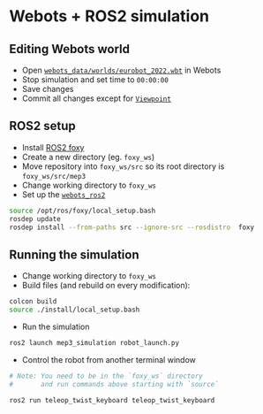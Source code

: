 # Webots + ROS2 simulation

## Editing Webots world

- Open [`webots_data/worlds/eurobot_2022.wbt`](./webots_data/worlds/eurobot_2022.wbt) in Webots
- Stop simulation and set time to `00:00:00`
- Save changes
- Commit all changes except for [`Viewpoint`](./webots_data/worlds/eurobot_2022.wbt#L5-L7)

## ROS2 setup

- Install [ROS2 foxy](https://docs.ros.org/en/foxy/Installation.html)
- Create a new directory (eg. `foxy_ws`)
- Move repository into `foxy_ws/src` so its root directory is `foxy_ws/src/mep3`
- Change working directory to `foxy_ws`
- Set up the [`webots_ros2`](https://github.com/cyberbotics/webots_ros2/wiki/)

```sh
source /opt/ros/foxy/local_setup.bash
rosdep update
rosdep install --from-paths src --ignore-src --rosdistro  foxy
```

## Running the simulation

- Change working directory to `foxy_ws`
- Build files (and rebuild on every modification):
```sh
colcon build
source ./install/local_setup.bash
```
- Run the simulation
```sh
ros2 launch mep3_simulation robot_launch.py
```
- Control the robot from another terminal window
```sh
# Note: You need to be in the `foxy_ws` directory 
#       and run commands above starting with `source`

ros2 run teleop_twist_keyboard teleop_twist_keyboard
```